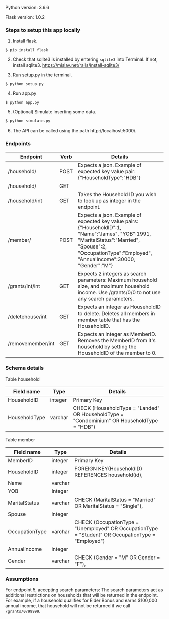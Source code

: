 Python version: 3.6.6

Flask version: 1.0.2

### Steps to setup this app locally

1. Install flask.

`$ pip install flask`

2. Check that sqlite3 is installed by entering `sqlite3` into Terminal. If not, install sqlite3. https://mislav.net/rails/install-sqlite3/

3. Run setup.py in the terminal.

`$ python setup.py`

4. Run app.py

`$ python app.py`

5. (Optional) Simulate inserting some data.

`$ python simulate.py`

6. The API can be called using the path http://localhost:5000/.


### Endpoints

| Endpoint            | Verb | Details                                                                                                                                            |
|---------------------|------|----------------------------------------------------------------------------------------------------------------------------------------------------|
| /household/         | POST | Expects a json. Example of expected key value pair: {"HouseholdType":"HDB"}                                                                                                                                     |
| /household/         | GET  |                                                                                                                                                    |
| /household/int    | GET  | Takes the Household ID you wish to look up as integer in the endpoint.                                                                                                                                                   |
| /member/            | POST | Expects a json. Example of expected key value pairs: {"HouseholdID":1, "Name":"James", "YOB":1991, "MaritalStatus":"Married",    "Spouse":2, "OccupationType":"Employed", "AnnualIncome":30000, "Gender":"M"}    |
| /grants/int/int | GET  | Expects 2 integers as search parameters: Maximum household size, and maximum household income.   Use /grants/0/0 to not use any search parameters. |
| /deletehouse/int | GET  | Expects an integer as HouseholdID to delete. Deletes all members in member table that has the HouseholdID. |
| /removemember/int | GET  | Expects an integer as MemberID. Removes the MemberID from it's household by setting the HouseholdID of the member to 0. |


### Schema details

Table household

| Field name    | Type    | Details                                                                                    |
|---------------|---------|--------------------------------------------------------------------------------------------|
| HouseholdID   | integer | Primary Key                                                                                |
| HouseholdType | varchar | CHECK (HouseholdType = "Landed" OR HouseholdType = "Condominium" OR HouseholdType = "HDB") |

Table member

| Field name     | Type    | Details                                                                                            |
|----------------|---------|----------------------------------------------------------------------------------------------------|
| MemberID       | integer | Primary Key                                                                                        |
| HouseholdID    | integer | FOREIGN KEY(HouseholdID) REFERENCES household(id),                                                 |
| Name           | varchar |                                                                                                    |
| YOB            | Integer |                                                                                                    |
| MaritalStatus  | varchar | CHECK (MaritalStatus = "Married" OR MaritalStatus = "Single"),                                     |
| Spouse         | integer |                                                                                                    |
| OccupationType | varchar | CHECK (OccupationType = "Unemployed" OR OccupationType = "Student" OR OccupationType = "Employed") |
| AnnualIncome   | integer |                                                                                                    |
| Gender         | varchar | CHECK (Gender = "M" OR Gender = "F"),                                                              |

### Assumptions

For endpoint 5, accepting search parameters: The search parameters act as additional restrictions on households that will be returned in the endpoint. For example, if a household qualifies for Elder Bonus and earns $100,000 annual income, that household will not be returned if we call `/grants/0/99999`.

